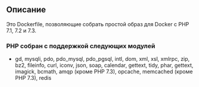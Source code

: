 ## Описание

Это Dockerfile, позволяющие собрать простой образ для Docker с PHP 7.1, 7.2 и 7.3.

### PHP собран с поддержкой следующих модулей

 -  gd, mysqli, pdo, pdo_mysql, pdo_pgsql, intl, dom, xml, xsl, xmlrpc, zip, bz2, fileinfo, curl, iconv, json, soap, calendar, 
gettext, tidy, phar, gettext, imagick, bcmath, amqp (кроме PHP 7.3), opcache, memcached (кроме PHP 7.3), redis
